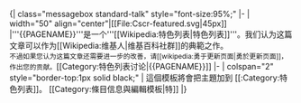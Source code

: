 {| class="messagebox standard-talk" style="font-size:95%;"
|-
| width="50" align="center"|[[File:Cscr-featured.svg|45px]]
|'''{{PAGENAME}}'''是一个'''[[Wikipedia:特色列表|特色列表]]'''。我们认为这篇文章可以作为[[Wikipedia:维基人|维基百科社群]]的典範之作。<br /><span style="font-size:85%;">不過如果您认为这篇文章还需要进一步的改善，请[[wikipedia:勇于更新页面|勇於更新页面]]，作出您的贡献。</span><includeonly>[[Category:特色列表讨论|{{PAGENAME}}]]</includeonly><noinclude>
|-
| colspan="2" style="border-top:1px solid black;" |
這個模板將會把主題加到 [[:Category:特色列表]]。
[[Category:條目信息與編輯模板|特]]
</noinclude>
|}